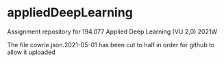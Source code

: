 # appliedDeepLearning
Assignment repository for 194.077 Applied Deep Learning (VU 2,0) 2021W

The file cowrie.json.2021-05-01 has been cut to half in order for github to allow it uploaded
